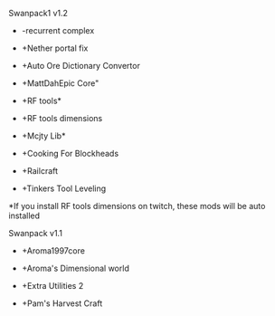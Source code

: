 Swanpack1 v1.2

* -recurrent complex

* +Nether portal fix

* +Auto Ore Dictionary Convertor

* +MattDahEpic Core"

* +RF tools*

* +RF tools dimensions

* +Mcjty Lib*

* +Cooking For Blockheads

* +Railcraft

* +Tinkers Tool Leveling


*If you install RF tools dimensions on twitch, these mods will be auto installed

Swanpack v1.1

* +Aroma1997core

* +Aroma's Dimensional world

* +Extra Utilities 2

* +Pam's Harvest Craft
